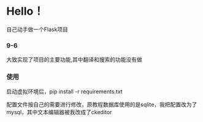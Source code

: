 <h1>Hello！</h1>
<p>自己动手做一个Flask项目<p>
<h3>9-6</h3>
<p>大致实现了项目的主要功能,其中翻译和搜索的功能没有做</p>
<h3>使用</h3>
  <p>启动虚拟环境后，pip install -r requirements.txt</p>
  <p>配置文件按自己的需要进行修改，原教程数据库使用的是sqlite，我把配置改为了mysql，其中文本编辑器被我改成了ckeditor</p>

